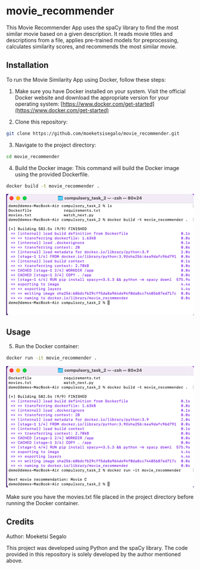 # movie_recommender

This Movie Recommender App uses the spaCy library to find the most similar movie based on a given description. It reads movie titles and descriptions from a file, applies pre-trained models for preprocessing, calculates similarity scores, and recommends the most similar movie.

## Installation

To run the Movie Similarity App using Docker, follow these steps:

1. Make sure you have Docker installed on your system. Visit the official Docker website and download the appropriate version for your operating system: [https://www.docker.com/get-started](https://www.docker.com/get-started)

2. Clone this repository:
```bash
git clone https://github.com/moeketsisegalo/movie_recommender.git
```

3. Navigate to the project directory:
```bash
cd movie_recommender
```
4. Build the Docker image: 
This command will build the Docker image using the provided Dockerfile.
```bash
docker build -t movie_recommender .
```
![Screenshot](screenshots_Movie/Screenshot%202023-05-17%20at%2018.23.35.png)

## Usage
5. Run the Docker container:
```bash
docker run -it movie_recommender .
```
![Screenshot](https://github.com/moeketsisegalo/movie_recommender/raw/main/screenshots_Movie/Screenshot%202023-05-17%20at%2018.24.12.png)

Make sure you have the movies.txt file placed in the project directory before running the Docker container.

## Credits

Author: Moeketsi Segalo

This project was developed using Python and the spaCy library. The code provided in this repository is solely developed by the author mentioned above.

